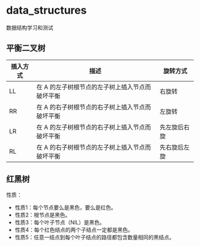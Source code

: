 # data_structures

数据结构学习和测试

## 平衡二叉树

| 插入方式 | 描述                                            | 旋转方式     |
| -------- | ----------------------------------------------- | ------------ |
| LL       | 在 A 的左子树根节点的左子树上插入节点而破坏平衡 | 右旋转       |
| RR       | 在 A 的右子树根节点的右子树上插入节点而破坏平衡 | 左旋转       |
| LR       | 在 A 的左子树根节点的右子树上插入节点而破坏平衡 | 先左旋后右旋 |
| RL       | 在 A 的右子树根节点的左子树上插入节点而破坏平衡 | 先右旋后左旋 |

## 红黑树

性质：

* 性质1：每个节点要么是黑色，要么是红色。
* 性质2：根节点是黑色。
* 性质3：每个叶子节点（NIL）是黑色。
* 性质4：每个红色结点的两个子结点一定都是黑色。
* 性质5：任意一结点到每个叶子结点的路径都包含数量相同的黑结点。
